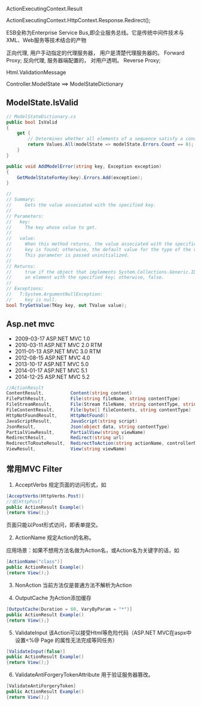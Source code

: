 ActionExecutingContext.Result

ActionExecutingContext.HttpContext.Response.Redirect();

ESB全称为Enterprise Service Bus,即企业服务总线。它是传统中间件技术与XML、Web服务等技术结合的产物

正向代理, 用户手动指定的代理服务器， 用户是清楚代理服务器的。 Forward Proxy;
反向代理, 服务器端配置的， 对用户透明。 Reverse Proxy;


Html.ValidationMessage

Controller.ModelState ==> ModelStateDictionary


## ModelState.IsValid
``` cs
// ModelStateDictionary.cs
public bool IsValid 
{
    get {
        // Determines whether all elements of a sequence satisfy a condition.
        return Values.All(modelState => modelState.Errors.Count == 0);
    }
}

public void AddModelError(string key, Exception exception) 
{
    GetModelStateForKey(key).Errors.Add(exception);
}

//
// Summary:
//     Gets the value associated with the specified key.
//
// Parameters:
//   key:
//     The key whose value to get.
//
//   value:
//     When this method returns, the value associated with the specified key, if the
//     key is found; otherwise, the default value for the type of the value parameter.
//     This parameter is passed uninitialized.
//
// Returns:
//     true if the object that implements System.Collections.Generic.IDictionary`2 contains
//     an element with the specified key; otherwise, false.
//
// Exceptions:
//   T:System.ArgumentNullException:
//     key is null.
bool TryGetValue(TKey key, out TValue value);
```

## Asp.net mvc

- 2009-03-17	ASP.NET MVC 1.0
- 2010-03-11	ASP.NET MVC 2.0 RTM
- 2011-01-13	ASP.NET MVC 3.0 RTM
- 2012-08-15	ASP.NET MVC 4.0
- 2013-10-17	ASP.NET MVC 5.0
- 2014-01-17	ASP.NET MVC 5.1
- 2014-12-25	ASP.NET MVC 5.2

```cs
//ActionResult
ContentResult,          Content(string content)
FilePathResult,         File(string fileName, string contentType)
FileStreamResult,       File(Stream fileName, string contentType, string fileDownloadName)
FileContentResult,      File(byte[] fileContents, string contentType)
HttpNotFoundResult,     HttpNotFound()
JavaScriptResult,       JavaScript(string script)
JsonResult,             Json(object data, string contentType)
PartialViewResult,      PartialView(string viewName)
RedirectResult,         Redirect(string url)
RedirectToRouteResult,  RedirectToAction(string actionName, controllerName)
ViewResult,             View(string viewName)
```

## 常用MVC Filter

1. AcceptVerbs
规定页面的访问形式，如

``` cs
[AcceptVerbs(HttpVerbs.Post)]
//或[HttpPost]
public ActionResult Example()
{return View();}
```
页面只能以Post形式访问，即表单提交。


2. ActionName
规定Action的名称。

应用场景：如果不想用方法名做为Action名，或Action名为关键字的话，如
```cs
[ActionName("class")]
public ActionResult Example()
{return View();}
```

3. NonAction
当前方法仅是普通方法不解析为Action
 

4. OutputCache
为Action添加缓存

```cs
[OutputCache(Duration = 60, VaryByParam = "*")]
public ActionResult Example()
{return View();}
``` 

5. ValidateInput
该Action可以接受Html等危险代码（ASP.NET MVC在aspx中设置<%@ Page 的属性无法完成等同任务）
``` cs
[ValidateInput(false)]
public ActionResult Example()
{return View();}
```

6. ValidateAntiForgeryTokenAttribute
用于验证服务器篡改。

```cs
[ValidateAntiForgeryToken]
public ActionResult Example()
{return View();}
```